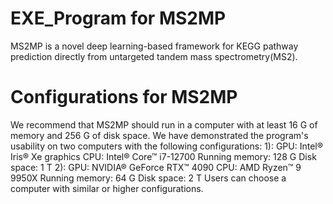 # EXE_Program for MS2MP
MS2MP is a novel deep learning-based framework for KEGG pathway prediction directly from untargeted tandem mass spectrometry(MS2).


# Configurations for MS2MP
We recommend that MS2MP should run in a computer with at least 16 G of memory and 256 G of disk space. We have demonstrated the program's usability on two computers with the following configurations:
1):
GPU: Intel® Iris® Xe graphics
CPU: Intel® Core™ i7-12700
Running memory: 128 G
Disk space: 1 T
2):
GPU: NVIDIA® GeForce RTX™ 4090
CPU: AMD Ryzen™ 9 9950X
Running memory: 64 G
Disk space: 2 T
Users can choose a computer with similar or higher configurations.
